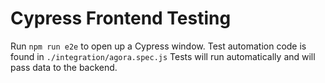 # Cypress Frontend Testing 
Run ```npm run e2e``` to open up a Cypress window. 
Test automation code is found in ```./integration/agora.spec.js``` 
Tests will run automatically and will pass data to the backend.